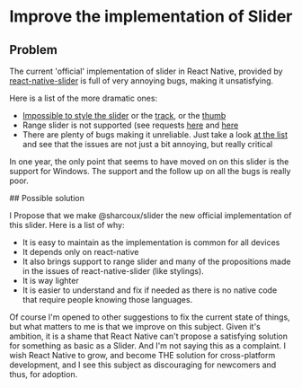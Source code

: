# Improve the implementation of Slider

## Problem

The current 'official' implementation of slider in React Native, provided by [react-native-slider](https://github.com/callstack/react-native-slider) is full of very annoying bugs, making it unsatisfying.

Here is a list of the more dramatic ones:

- [Impossible to style the slider](https://github.com/callstack/react-native-slider/issues/254) or the [track](https://github.com/callstack/react-native-slider/issues/197), or the [thumb](https://github.com/callstack/react-native-slider/issues/169)
- Range slider is not supported (see requests [here](https://github.com/callstack/react-native-slider/issues/228) and [here](https://github.com/callstack/react-native-slider/issues?q=is%3Aissue+is%3Aopen+range+slider)
- There are plenty of bugs making it unreliable. Just take a look [at the list](https://github.com/callstack/react-native-slider/issues) and see that the issues are not just a bit annoying, but really critical

In one year, the only point that seems to have moved on on this slider is the support for Windows. The support and the follow up on all the bugs is really poor.

## Possible solution

I Propose that we make @sharcoux/slider the new official implementation of this slider. Here is a list of why:

- It is easy to maintain as the implementation is common for all devices
- It depends only on react-native
- It also brings support to range slider and many of the propositions made in the issues of react-native-slider (like stylings).
- It is way lighter
- It is easier to understand and fix if needed as there is no native code that require people knowing those languages.

Of course I'm opened to other suggestions to fix the current state of things, but what matters to me is that we improve on this subject. Given it's ambition, it is a shame that React Native can't propose a satisfying solution for something as basic as a Slider. And I'm not saying this as a complaint. I wish React Native to grow, and become THE solution for cross-platform development, and I see this subject as discouraging for newcomers and thus, for adoption.
